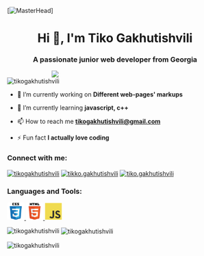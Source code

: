 [![MasterHead](https://steamuserimages-a.akamaihd.net/ugc/945094571616867748/680E4979CC75A2310664E0883F3F3FC6CBECA3BE/?imw=5000&imh=5000&ima=fit&impolicy=Letterbox&imcolor=%23000000&letterbox=false)]
<h1 align="center">Hi 👋, I'm Tiko Gakhutishvili</h1>
<h3 align="center">A passionate junior web developer from Georgia</h3>
<img align="right" width="400" src="https://media.tenor.com/AlUkiGkR2j8AAAAC/new-game-ahagon-umiko-programming.gif">

<p align="left"> <img src="https://komarev.com/ghpvc/?username=tikogakhutishvili&label=Profile%20views&color=0e75b6&style=flat" alt="tikogakhutishvili" /> </p>

- 🔭 I’m currently working on **Different web-pages' markups**

- 🌱 I’m currently learning **javascript, c++**

- 📫 How to reach me **tikogakhutishvili@gmail.com**

- ⚡ Fun fact **I actually love coding**

<h3 align="left">Connect with me:</h3>
<p align="left">
<a href="https://linkedin.com/in/tikogakhutishvili" target="blank"><img align="center" src="https://raw.githubusercontent.com/rahuldkjain/github-profile-readme-generator/master/src/images/icons/Social/linked-in-alt.svg" alt="tikogakhutishvili" height="30" width="40" /></a>
<a href="https://fb.com/tikko.gakhutishvili" target="blank"><img align="center" src="https://raw.githubusercontent.com/rahuldkjain/github-profile-readme-generator/master/src/images/icons/Social/facebook.svg" alt="tikko.gakhutishvili" height="30" width="40" /></a>
<a href="https://instagram.com/tiko.gakhutishvili" target="blank"><img align="center" src="https://raw.githubusercontent.com/rahuldkjain/github-profile-readme-generator/master/src/images/icons/Social/instagram.svg" alt="tiko.gakhutishvili" height="30" width="40" /></a>
</p>

<h3 align="left">Languages and Tools:</h3>
<p align="left"> <a href="https://www.w3schools.com/css/" target="_blank" rel="noreferrer"> <img src="https://raw.githubusercontent.com/devicons/devicon/master/icons/css3/css3-original-wordmark.svg" alt="css3" width="40" height="40"/> </a> <a href="https://www.w3.org/html/" target="_blank" rel="noreferrer"> <img src="https://raw.githubusercontent.com/devicons/devicon/master/icons/html5/html5-original-wordmark.svg" alt="html5" width="40" height="40"/> </a> <a href="https://developer.mozilla.org/en-US/docs/Web/JavaScript" target="_blank" rel="noreferrer"> <img src="https://raw.githubusercontent.com/devicons/devicon/master/icons/javascript/javascript-original.svg" alt="javascript" width="40" height="40"/> </a> </p>

<p><img align="left" src="https://github-readme-stats.vercel.app/api/top-langs?username=tikogakhutishvili&show_icons=true&locale=en&layout=compact" alt="tikogakhutishvili" /></p>

<p>&nbsp;<img align="center" src="https://github-readme-stats.vercel.app/api?username=tikogakhutishvili&show_icons=true&locale=en" alt="tikogakhutishvili" /></p>

<p><img align="center" src="https://github-readme-streak-stats.herokuapp.com/?user=tikogakhutishvili&" alt="tikogakhutishvili" /></p>

